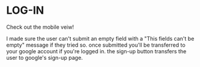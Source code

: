 # LOG-IN
Check out the mobile veiw!

I made sure the user can't submit an empty field with a "This fields can't be empty" message if they tried so.
once submitted you'll be transferred to your google account if you're logged in.
the sign-up button transfers the user to google's sign-up page.
